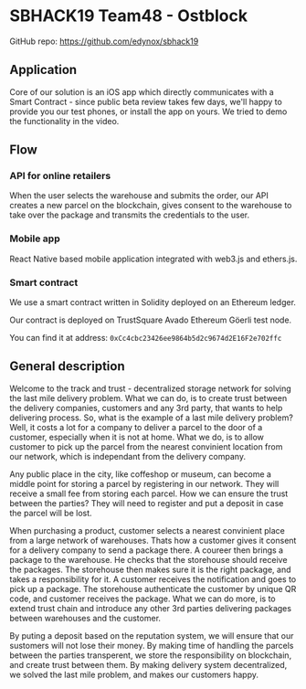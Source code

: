 # SBHACK19 Team48 - Ostblock

GitHub repo: https://github.com/edynox/sbhack19

## Application
Core of our solution is an iOS app which directly communicates with a Smart Contract - since public beta review takes few days, we'll happy to provide you our test phones, or install the app on yours. We tried to demo the functionality in the video.

## Flow

### API for online retailers

When the user selects the warehouse and submits the order, our API creates a new parcel on the blockchain, gives consent to the warehouse to take over the package and transmits the credentials to the user.

### Mobile app

React Native based mobile application integrated with web3.js and ethers.js.

### Smart contract

We use a smart contract written in Solidity deployed on an Ethereum ledger.

Our contract is deployed on TrustSquare Avado Ethereum Göerli test node.

You can find it at address: `0xCc4cbc23426ee9864b5d2c9674d2E16F2e702ffc`

## General description

Welcome to the track and trust - decentralized storage network for solving the last mile delivery problem. What we can do, is to create trust between the delivery companies, customers and any 3rd party, that wants to help  delivering process. So, what is the example of a last mile delivery problem? Well, it costs a lot for a company to deliver a parcel to the door of a customer, especially when it is not at home. What we  do, is to allow customer to pick up the parcel from the nearest convinient location from our network, which is independant from the delivery company.

Any public place in the city, like coffeshop or museum, can become a middle point for storing a parcel by registering in our network. They will receive a small fee from storing each parcel. How we can ensure the trust between the parties? They will need to register and put a deposit in case the parcel will be lost.

When purchasing a product, customer selects a nearest convinient place from a large network of warehouses. Thats how a customer gives it consent for a delivery company to send a package there. A coureer then brings a package to the warehouse. He checks that the storehouse should receive the packages. The storehouse then makes sure it is the right package, and takes a responsibility for it. A customer receives the notification and goes to pick up a package. The storehouse authenticate the customer by unique QR code, and customer receives the package. What we can do more, is to extend trust chain and introduce any other 3rd parties delivering packages between warehouses and the customer.

By puting a deposit based on the reputation system, we will ensure that our sustomers will not lose their money. By making time of handling the parcels between the parties transperent, we store the responsibility on blockchain, and create trust between them. By making delivery system decentralized, we solved the last mile problem, and makes our customers happy.
